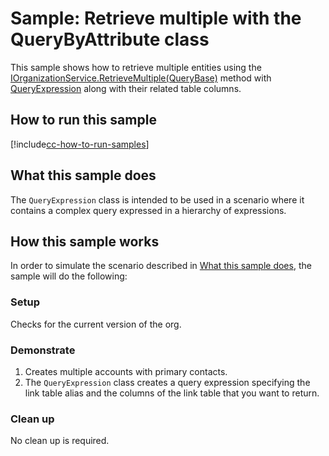 # Sample: Retrieve multiple with the QueryByAttribute class

This sample shows how to retrieve multiple entities using the [IOrganizationService.RetrieveMultiple(QueryBase)](https://docs.microsoft.com/dotnet/api/microsoft.xrm.sdk.iorganizationservice.retrievemultiple?view=dynamics-general-ce-9#Microsoft_Xrm_Sdk_IOrganizationService_RetrieveMultiple_Microsoft_Xrm_Sdk_Query_QueryBase_) method with [QueryExpression](https://docs.microsoft.com/dotnet/api/microsoft.xrm.sdk.query.queryexpression?view=dynamics-general-ce-9) along with their related table columns.

## How to run this sample

[!include[cc-how-to-run-samples](../../includes/cc-how-to-run-samples.md)]

## What this sample does

The `QueryExpression` class is intended to be used in a scenario where it contains a complex query expressed in a hierarchy of expressions.

## How this sample works

In order to simulate the scenario described in [What this sample does](#what-this-sample-does), the sample will do the following:

### Setup

Checks for the current version of the org.

### Demonstrate

1. Creates multiple accounts with primary contacts.
1. The `QueryExpression` class creates a query expression specifying the link table alias and the columns of the link table that you want to return.

### Clean up

No clean up is required.
